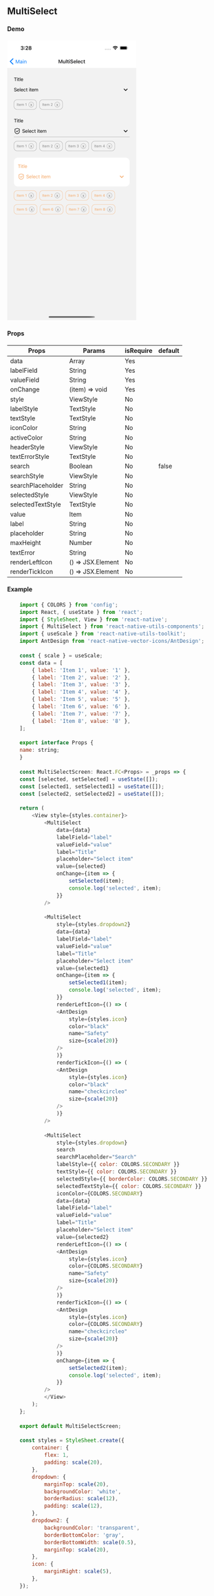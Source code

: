 ## MultiSelect
#### Demo
![](https://github.com/hoaphantn7604/file-upload/blob/master/document/component/multiselect.png)

#### Props
| Props              | Params               | isRequire | default          |
| ------------------ | -------------------- | --------- | ---------------- |
| data               | Array                | Yes       |                  |
| labelField         | String               | Yes       |                  |
| valueField         | String               | Yes       |                  |
| onChange           | (item) => void       | Yes       |                  |
| style              | ViewStyle            | No        |                  |
| labelStyle         | TextStyle            | No        |                  |
| textStyle          | TextStyle            | No        |                  |
| iconColor          | String               | No        |                  |
| activeColor        | String               | No        |                  |
| headerStyle        | ViewStyle            | No        |                  |
| textErrorStyle     | TextStyle            | No        |                  |
| search             | Boolean              | No        | false            |
| searchStyle        | ViewStyle            | No        |                  |
| searchPlaceholder  | String               | No        |                  |
| selectedStyle      | ViewStyle            | No        |                  |
| selectedTextStyle  | TextStyle            | No        |                  |
| value              | Item                 | No        |                  |
| label              | String               | No        |                  |
| placeholder        | String               | No        |                  |
| maxHeight          | Number               | No        |                  |
| textError          | String               | No        |                  |
| renderLeftIcon     | () => JSX.Element    | No        |                  |
| renderTickIcon     | () => JSX.Element    | No        |                  |

#### Example
```js
    import { COLORS } from 'config';
    import React, { useState } from 'react';
    import { StyleSheet, View } from 'react-native';
    import { MultiSelect } from 'react-native-utils-components';
    import { useScale } from 'react-native-utils-toolkit';
    import AntDesign from 'react-native-vector-icons/AntDesign';

    const { scale } = useScale;
    const data = [
        { label: 'Item 1', value: '1' },
        { label: 'Item 2', value: '2' },
        { label: 'Item 3', value: '3' },
        { label: 'Item 4', value: '4' },
        { label: 'Item 5', value: '5' },
        { label: 'Item 6', value: '6' },
        { label: 'Item 7', value: '7' },
        { label: 'Item 8', value: '8' },
    ];

    export interface Props {
    name: string;
    }

    const MultiSelectScreen: React.FC<Props> = _props => {
    const [selected, setSelected] = useState([]);
    const [selected1, setSelected1] = useState([]);
    const [selected2, setSelected2] = useState([]);

    return (
        <View style={styles.container}>
            <MultiSelect
                data={data}
                labelField="label"
                valueField="value"
                label="Title"
                placeholder="Select item"
                value={selected}
                onChange={item => {
                    setSelected(item);
                    console.log('selected', item);
                }}
            />

            <MultiSelect
                style={styles.dropdown2}
                data={data}
                labelField="label"
                valueField="value"
                label="Title"
                placeholder="Select item"
                value={selected1}
                onChange={item => {
                    setSelected1(item);
                    console.log('selected', item);
                }}
                renderLeftIcon={() => (
                <AntDesign
                    style={styles.icon}
                    color="black"
                    name="Safety"
                    size={scale(20)}
                />
                )}
                renderTickIcon={() => (
                <AntDesign
                    style={styles.icon}
                    color="black"
                    name="checkcircleo"
                    size={scale(20)}
                />
                )}
            />

            <MultiSelect
                style={styles.dropdown}
                search
                searchPlaceholder="Search"
                labelStyle={{ color: COLORS.SECONDARY }}
                textStyle={{ color: COLORS.SECONDARY }}
                selectedStyle={{ borderColor: COLORS.SECONDARY }}
                selectedTextStyle={{ color: COLORS.SECONDARY }}
                iconColor={COLORS.SECONDARY}
                data={data}
                labelField="label"
                valueField="value"
                label="Title"
                placeholder="Select item"
                value={selected2}
                renderLeftIcon={() => (
                <AntDesign
                    style={styles.icon}
                    color={COLORS.SECONDARY}
                    name="Safety"
                    size={scale(20)}
                />
                )}
                renderTickIcon={() => (
                <AntDesign
                    style={styles.icon}
                    color={COLORS.SECONDARY}
                    name="checkcircleo"
                    size={scale(20)}
                />
                )}
                onChange={item => {
                    setSelected2(item);
                    console.log('selected', item);
                }}
            />
            </View>
        );
    };

    export default MultiSelectScreen;

    const styles = StyleSheet.create({
        container: {
            flex: 1,
            padding: scale(20),
        },
        dropdown: {
            marginTop: scale(20),
            backgroundColor: 'white',
            borderRadius: scale(12),
            padding: scale(12),
        },
        dropdown2: {
            backgroundColor: 'transparent',
            borderBottomColor: 'gray',
            borderBottomWidth: scale(0.5),
            marginTop: scale(20),
        },
        icon: {
            marginRight: scale(5),
        },
    });
```